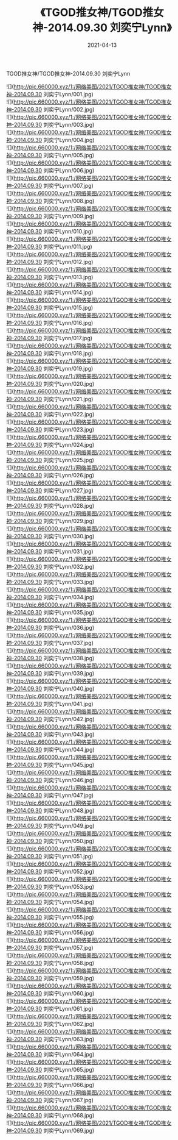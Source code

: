 ﻿---
layout: post
title:  《TGOD推女神/TGOD推女神-2014.09.30 刘奕宁Lynn》
date:   2021-04-13
img: http://pic.660000.xyz/1:/网络美图/2021/TGOD推女神/TGOD推女神-2014.09.30 刘奕宁Lynn/000.jpg
categories: [美女, 清纯, 唯美]
---

TGOD推女神/TGOD推女神-2014.09.30 刘奕宁Lynn

 ![](http://pic.660000.xyz/1:/网络美图/2021/TGOD推女神/TGOD推女神-2014.09.30 刘奕宁Lynn/001.jpg) <br>![](http://pic.660000.xyz/1:/网络美图/2021/TGOD推女神/TGOD推女神-2014.09.30 刘奕宁Lynn/002.jpg) <br>![](http://pic.660000.xyz/1:/网络美图/2021/TGOD推女神/TGOD推女神-2014.09.30 刘奕宁Lynn/003.jpg) <br>![](http://pic.660000.xyz/1:/网络美图/2021/TGOD推女神/TGOD推女神-2014.09.30 刘奕宁Lynn/004.jpg) <br>![](http://pic.660000.xyz/1:/网络美图/2021/TGOD推女神/TGOD推女神-2014.09.30 刘奕宁Lynn/005.jpg) <br>![](http://pic.660000.xyz/1:/网络美图/2021/TGOD推女神/TGOD推女神-2014.09.30 刘奕宁Lynn/006.jpg) <br>![](http://pic.660000.xyz/1:/网络美图/2021/TGOD推女神/TGOD推女神-2014.09.30 刘奕宁Lynn/007.jpg) <br>![](http://pic.660000.xyz/1:/网络美图/2021/TGOD推女神/TGOD推女神-2014.09.30 刘奕宁Lynn/008.jpg) <br>![](http://pic.660000.xyz/1:/网络美图/2021/TGOD推女神/TGOD推女神-2014.09.30 刘奕宁Lynn/009.jpg) <br>![](http://pic.660000.xyz/1:/网络美图/2021/TGOD推女神/TGOD推女神-2014.09.30 刘奕宁Lynn/010.jpg) <br>![](http://pic.660000.xyz/1:/网络美图/2021/TGOD推女神/TGOD推女神-2014.09.30 刘奕宁Lynn/011.jpg) <br>![](http://pic.660000.xyz/1:/网络美图/2021/TGOD推女神/TGOD推女神-2014.09.30 刘奕宁Lynn/012.jpg) <br>![](http://pic.660000.xyz/1:/网络美图/2021/TGOD推女神/TGOD推女神-2014.09.30 刘奕宁Lynn/013.jpg) <br>![](http://pic.660000.xyz/1:/网络美图/2021/TGOD推女神/TGOD推女神-2014.09.30 刘奕宁Lynn/014.jpg) <br>![](http://pic.660000.xyz/1:/网络美图/2021/TGOD推女神/TGOD推女神-2014.09.30 刘奕宁Lynn/015.jpg) <br>![](http://pic.660000.xyz/1:/网络美图/2021/TGOD推女神/TGOD推女神-2014.09.30 刘奕宁Lynn/016.jpg) <br>![](http://pic.660000.xyz/1:/网络美图/2021/TGOD推女神/TGOD推女神-2014.09.30 刘奕宁Lynn/017.jpg) <br>![](http://pic.660000.xyz/1:/网络美图/2021/TGOD推女神/TGOD推女神-2014.09.30 刘奕宁Lynn/018.jpg) <br>![](http://pic.660000.xyz/1:/网络美图/2021/TGOD推女神/TGOD推女神-2014.09.30 刘奕宁Lynn/019.jpg) <br>![](http://pic.660000.xyz/1:/网络美图/2021/TGOD推女神/TGOD推女神-2014.09.30 刘奕宁Lynn/020.jpg) <br>![](http://pic.660000.xyz/1:/网络美图/2021/TGOD推女神/TGOD推女神-2014.09.30 刘奕宁Lynn/021.jpg) <br>![](http://pic.660000.xyz/1:/网络美图/2021/TGOD推女神/TGOD推女神-2014.09.30 刘奕宁Lynn/022.jpg) <br>![](http://pic.660000.xyz/1:/网络美图/2021/TGOD推女神/TGOD推女神-2014.09.30 刘奕宁Lynn/023.jpg) <br>![](http://pic.660000.xyz/1:/网络美图/2021/TGOD推女神/TGOD推女神-2014.09.30 刘奕宁Lynn/024.jpg) <br>![](http://pic.660000.xyz/1:/网络美图/2021/TGOD推女神/TGOD推女神-2014.09.30 刘奕宁Lynn/025.jpg) <br>![](http://pic.660000.xyz/1:/网络美图/2021/TGOD推女神/TGOD推女神-2014.09.30 刘奕宁Lynn/026.jpg) <br>![](http://pic.660000.xyz/1:/网络美图/2021/TGOD推女神/TGOD推女神-2014.09.30 刘奕宁Lynn/027.jpg) <br>![](http://pic.660000.xyz/1:/网络美图/2021/TGOD推女神/TGOD推女神-2014.09.30 刘奕宁Lynn/028.jpg) <br>![](http://pic.660000.xyz/1:/网络美图/2021/TGOD推女神/TGOD推女神-2014.09.30 刘奕宁Lynn/029.jpg) <br>![](http://pic.660000.xyz/1:/网络美图/2021/TGOD推女神/TGOD推女神-2014.09.30 刘奕宁Lynn/030.jpg) <br>![](http://pic.660000.xyz/1:/网络美图/2021/TGOD推女神/TGOD推女神-2014.09.30 刘奕宁Lynn/031.jpg) <br>![](http://pic.660000.xyz/1:/网络美图/2021/TGOD推女神/TGOD推女神-2014.09.30 刘奕宁Lynn/032.jpg) <br>![](http://pic.660000.xyz/1:/网络美图/2021/TGOD推女神/TGOD推女神-2014.09.30 刘奕宁Lynn/033.jpg) <br>![](http://pic.660000.xyz/1:/网络美图/2021/TGOD推女神/TGOD推女神-2014.09.30 刘奕宁Lynn/034.jpg) <br>![](http://pic.660000.xyz/1:/网络美图/2021/TGOD推女神/TGOD推女神-2014.09.30 刘奕宁Lynn/035.jpg) <br>![](http://pic.660000.xyz/1:/网络美图/2021/TGOD推女神/TGOD推女神-2014.09.30 刘奕宁Lynn/036.jpg) <br>![](http://pic.660000.xyz/1:/网络美图/2021/TGOD推女神/TGOD推女神-2014.09.30 刘奕宁Lynn/037.jpg) <br>![](http://pic.660000.xyz/1:/网络美图/2021/TGOD推女神/TGOD推女神-2014.09.30 刘奕宁Lynn/038.jpg) <br>![](http://pic.660000.xyz/1:/网络美图/2021/TGOD推女神/TGOD推女神-2014.09.30 刘奕宁Lynn/039.jpg) <br>![](http://pic.660000.xyz/1:/网络美图/2021/TGOD推女神/TGOD推女神-2014.09.30 刘奕宁Lynn/040.jpg) <br>![](http://pic.660000.xyz/1:/网络美图/2021/TGOD推女神/TGOD推女神-2014.09.30 刘奕宁Lynn/041.jpg) <br>![](http://pic.660000.xyz/1:/网络美图/2021/TGOD推女神/TGOD推女神-2014.09.30 刘奕宁Lynn/042.jpg) <br>![](http://pic.660000.xyz/1:/网络美图/2021/TGOD推女神/TGOD推女神-2014.09.30 刘奕宁Lynn/043.jpg) <br>![](http://pic.660000.xyz/1:/网络美图/2021/TGOD推女神/TGOD推女神-2014.09.30 刘奕宁Lynn/044.jpg) <br>![](http://pic.660000.xyz/1:/网络美图/2021/TGOD推女神/TGOD推女神-2014.09.30 刘奕宁Lynn/045.jpg) <br>![](http://pic.660000.xyz/1:/网络美图/2021/TGOD推女神/TGOD推女神-2014.09.30 刘奕宁Lynn/046.jpg) <br>![](http://pic.660000.xyz/1:/网络美图/2021/TGOD推女神/TGOD推女神-2014.09.30 刘奕宁Lynn/047.jpg) <br>![](http://pic.660000.xyz/1:/网络美图/2021/TGOD推女神/TGOD推女神-2014.09.30 刘奕宁Lynn/048.jpg) <br>![](http://pic.660000.xyz/1:/网络美图/2021/TGOD推女神/TGOD推女神-2014.09.30 刘奕宁Lynn/049.jpg) <br>![](http://pic.660000.xyz/1:/网络美图/2021/TGOD推女神/TGOD推女神-2014.09.30 刘奕宁Lynn/050.jpg) <br>![](http://pic.660000.xyz/1:/网络美图/2021/TGOD推女神/TGOD推女神-2014.09.30 刘奕宁Lynn/051.jpg) <br>![](http://pic.660000.xyz/1:/网络美图/2021/TGOD推女神/TGOD推女神-2014.09.30 刘奕宁Lynn/052.jpg) <br>![](http://pic.660000.xyz/1:/网络美图/2021/TGOD推女神/TGOD推女神-2014.09.30 刘奕宁Lynn/053.jpg) <br>![](http://pic.660000.xyz/1:/网络美图/2021/TGOD推女神/TGOD推女神-2014.09.30 刘奕宁Lynn/054.jpg) <br>![](http://pic.660000.xyz/1:/网络美图/2021/TGOD推女神/TGOD推女神-2014.09.30 刘奕宁Lynn/055.jpg) <br>![](http://pic.660000.xyz/1:/网络美图/2021/TGOD推女神/TGOD推女神-2014.09.30 刘奕宁Lynn/056.jpg) <br>![](http://pic.660000.xyz/1:/网络美图/2021/TGOD推女神/TGOD推女神-2014.09.30 刘奕宁Lynn/057.jpg) <br>![](http://pic.660000.xyz/1:/网络美图/2021/TGOD推女神/TGOD推女神-2014.09.30 刘奕宁Lynn/058.jpg) <br>![](http://pic.660000.xyz/1:/网络美图/2021/TGOD推女神/TGOD推女神-2014.09.30 刘奕宁Lynn/059.jpg) <br>![](http://pic.660000.xyz/1:/网络美图/2021/TGOD推女神/TGOD推女神-2014.09.30 刘奕宁Lynn/060.jpg) <br>![](http://pic.660000.xyz/1:/网络美图/2021/TGOD推女神/TGOD推女神-2014.09.30 刘奕宁Lynn/061.jpg) <br>![](http://pic.660000.xyz/1:/网络美图/2021/TGOD推女神/TGOD推女神-2014.09.30 刘奕宁Lynn/062.jpg) <br>![](http://pic.660000.xyz/1:/网络美图/2021/TGOD推女神/TGOD推女神-2014.09.30 刘奕宁Lynn/063.jpg) <br>![](http://pic.660000.xyz/1:/网络美图/2021/TGOD推女神/TGOD推女神-2014.09.30 刘奕宁Lynn/064.jpg) <br>![](http://pic.660000.xyz/1:/网络美图/2021/TGOD推女神/TGOD推女神-2014.09.30 刘奕宁Lynn/065.jpg) <br>![](http://pic.660000.xyz/1:/网络美图/2021/TGOD推女神/TGOD推女神-2014.09.30 刘奕宁Lynn/066.jpg) <br>![](http://pic.660000.xyz/1:/网络美图/2021/TGOD推女神/TGOD推女神-2014.09.30 刘奕宁Lynn/067.jpg) <br>![](http://pic.660000.xyz/1:/网络美图/2021/TGOD推女神/TGOD推女神-2014.09.30 刘奕宁Lynn/068.jpg) <br>![](http://pic.660000.xyz/1:/网络美图/2021/TGOD推女神/TGOD推女神-2014.09.30 刘奕宁Lynn/069.jpg) <br>